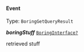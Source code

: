 

#### Event

Type: `BoringGetQueryResult`  
<article>

***boringStuff*** [`BoringInterface?`](#boring-object) 

retrieved stuff

</article>

